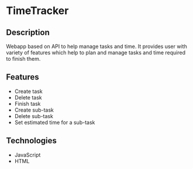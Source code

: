 # TimeTracker

## Description

Webapp based on API to help manage tasks and time. It provides user with variety of features which help to plan and manage tasks and time required to finish them.

## Features

* Create task
* Delete task
* Finish task
* Create sub-task
* Delete sub-task
* Set estimated time for a sub-task

## Technologies

* JavaScript
* HTML
